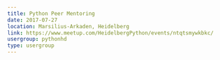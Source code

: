 ```yaml
---
title: Python Peer Mentoring
date: 2017-07-27
location: Marsilius-Arkaden, Heidelberg
link: https://www.meetup.com/HeidelbergPython/events/ntqtsmywkbkc/
usergroup: pythonhd
type: usergroup
---
```

